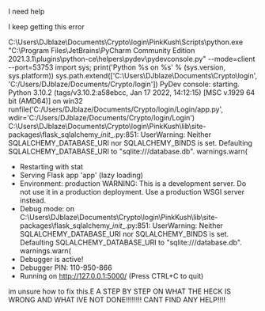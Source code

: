 I need help

I keep getting this error 

C:\Users\DJblaze\Documents\Crypto\login\PinkKush\Scripts\python.exe "C:\Program Files\JetBrains\PyCharm Community Edition 2021.3.1\plugins\python-ce\helpers\pydev\pydevconsole.py" --mode=client --port=53753
import sys; print('Python %s on %s' % (sys.version, sys.platform))
sys.path.extend(['C:\\Users\\DJblaze\\Documents\\Crypto\\login', 'C:/Users/DJblaze/Documents/Crypto/login'])
PyDev console: starting.
Python 3.10.2 (tags/v3.10.2:a58ebcc, Jan 17 2022, 14:12:15) [MSC v.1929 64 bit (AMD64)] on win32
runfile('C:/Users/DJblaze/Documents/Crypto/login/Login/app.py', wdir='C:/Users/DJblaze/Documents/Crypto/login/Login')
C:\Users\DJblaze\Documents\Crypto\login\PinkKush\lib\site-packages\flask_sqlalchemy\__init__.py:851: UserWarning: Neither SQLALCHEMY_DATABASE_URI nor SQLALCHEMY_BINDS is set. Defaulting SQLALCHEMY_DATABASE_URI to "sqlite:///database.db".
  warnings.warn(
 * Restarting with stat
 * Serving Flask app 'app' (lazy loading)
 * Environment: production
   WARNING: This is a development server. Do not use it in a production deployment.
   Use a production WSGI server instead.
 * Debug mode: on
C:\Users\DJblaze\Documents\Crypto\login\PinkKush\lib\site-packages\flask_sqlalchemy\__init__.py:851: UserWarning: Neither SQLALCHEMY_DATABASE_URI nor SQLALCHEMY_BINDS is set. Defaulting SQLALCHEMY_DATABASE_URI to "sqlite:///database.db".
  warnings.warn(
 * Debugger is active!
 * Debugger PIN: 110-950-866
 * Running on http://127.0.0.1:5000/ (Press CTRL+C to quit)


im unsure how to fix this.E A STEP BY STEP ON WHAT THE HECK IS WRONG AND WHAT IVE NOT DONE!!!!!!!! CANT FIND ANY HELP!!!!

